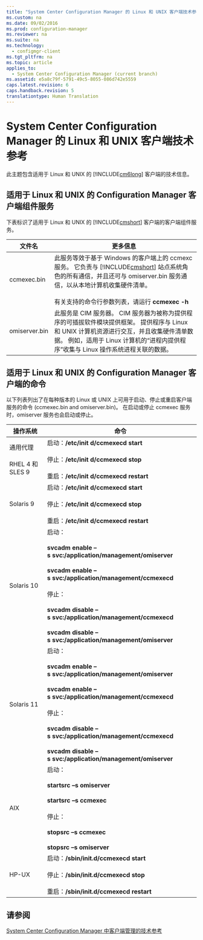 ```yaml
---
title: "System Center Configuration Manager 的 Linux 和 UNIX 客户端技术参考 "
ms.custom: na
ms.date: 09/02/2016
ms.prod: configuration-manager
ms.reviewer: na
ms.suite: na
ms.technology: 
  - configmgr-client
ms.tgt_pltfrm: na
ms.topic: article
applies_to: 
  - System Center Configuration Manager (current branch)
ms.assetid: e5a8c79f-5791-49c5-8055-086d742e5559
caps.latest.revision: 6
caps.handback.revision: 5
translationtype: Human Translation
---
```

# System Center Configuration Manager 的 Linux 和 UNIX 客户端技术参考 
此主题包含适用于 Linux 和 UNIX 的 [!INCLUDE[cm6long](../LocTest/includes/cm6long_md.md)] 客户端的技术信息。  
  
##  <a name="BKMK_ComponentsofClientforLnU"></a> 适用于 Linux 和 UNIX 的 Configuration Manager 客户端组件服务  
 下表标识了适用于 Linux 和 UNIX 的 [!INCLUDE[cmshort](../LocTest/includes/cmshort_md.md)] 客户端的客户端组件服务。  
  
|文件名|更多信息|  
|---------|----------|  
|ccmexec.bin|此服务等效于基于 Windows 的客户端上的 ccmexc 服务。 它负责与 [!INCLUDE[cmshort](../LocTest/includes/cmshort_md.md)] 站点系统角色的所有通信，并且还可与 omiserver.bin 服务通信，以从本地计算机收集硬件清单。<br /><br /> 有关支持的命令行参数列表，请运行 **ccmexec \-h**|  
|omiserver.bin|此服务是 CIM 服务器。 CIM 服务器为被称为提供程序的可插拔软件模块提供框架。 提供程序与 Linux 和 UNIX 计算机资源进行交互，并且收集硬件清单数据。 例如，适用于 Linux 计算机的“进程内提供程序”收集与 Linux 操作系统进程关联的数据。|  
  
## 适用于 Linux 和 UNIX 的 Configuration Manager 客户端的命令  
 以下列表列出了在每种版本的 Linux 或 UNIX 上可用于启动、停止或重启客户端服务的命令 \(ccmexec.bin and omiserver.bin\)。 在启动或停止 ccmexec 服务时，omiserver 服务也会启动或停止。  
  
|操作系统|命令|  
|----------|--------|  
|通用代理<br /><br /> RHEL 4 和 SLES 9|启动：**\/etc\/init d\/ccmexecd start**<br /><br /> 停止：**\/etc\/init d\/ccmexecd stop**<br /><br /> 重启：**\/etc\/init d\/ccmexecd restart**|  
|Solaris 9|启动：**\/etc\/init d\/ccmexecd start**<br /><br /> 停止：**\/etc\/init d\/ccmexecd stop**<br /><br /> 重启：**\/etc\/init d\/ccmexecd restart**|  
|Solaris 10|启动：<br /><br /> **svcadm enable –s svc:\/application\/management\/omiserver**<br /><br /> **svcadm enable –s svc:\/application\/management\/ccmexecd**<br /><br /> 停止：<br /><br /> **svcadm disable –s svc:\/application\/management\/ccmexecd**<br /><br /> **svcadm disable –s svc:\/application\/management\/omiserver**|  
|Solaris 11|启动：<br /><br /> **svcadm enable –s svc:\/application\/management\/omiserver**<br /><br /> **svcadm enable –s svc:\/application\/management\/ccmexecd**<br /><br /> 停止：<br /><br /> **svcadm disable –s svc:\/application\/management\/ccmexecd**<br /><br /> **svcadm disable –s svc:\/application\/management\/omiserver**|  
|AIX|启动：<br /><br /> **startsrc –s omiserver**<br /><br /> **startsrc –s ccmexec**<br /><br /> 停止：<br /><br /> **stopsrc –s ccmexec**<br /><br /> **stopsrc –s omiserver**|  
|HP\-UX|启动：**\/sbin\/init.d\/ccmexecd start**<br /><br /> 停止：**\/sbin\/init.d\/ccmexecd stop**<br /><br /> 重启：**\/sbin\/init.d\/ccmexecd restart**|  
  
## 请参阅  
 [System Center Configuration Manager 中客户端管理的技术参考](../LocTest/Client-management-technical-reference-for-System-Center-Configuration-Manager.md)